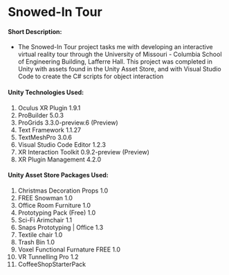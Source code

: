 # Snowed-In Tour
#### Short Description:
- The Snowed-In Tour project tasks me with developing an interactive virtual reality tour through the University of Missouri - Columbia School of Engineering Building, Lafferre Hall. This project was completed in Unity with assets found in the Unity Asset Store, and with Visual Studio Code to create the C# scripts for object interaction
#### Unity Technologies Used:
1. Oculus XR Plugin 1.9.1
2. ProBuilder 5.0.3
3. ProGrids 3.3.0-preview.6 (Preview)
4. Text Framework 1.1.27
5. TextMeshPro 3.0.6
6. Visual Studio Code Editor 1.2.3
7. XR Interaction Toolkit 0.9.2-preview (Preview)
8. XR Plugin Management 4.2.0

#### Unity Asset Store Packages Used:
1. Christmas Decoration Props 1.0
2. FREE Snowman 1.0
3. Office Room Furniture 1.0
4. Prototyping Pack (Free) 1.0
5. Sci-Fi Arimchair 1.1
6. Snaps Prototyping | Office 1.3
7. Textile chair 1.0
8. Trash Bin 1.0
9. Voxel Functional Furnature FREE 1.0
10. VR Tunnelling Pro 1.2
11. CoffeeShopStarterPack
